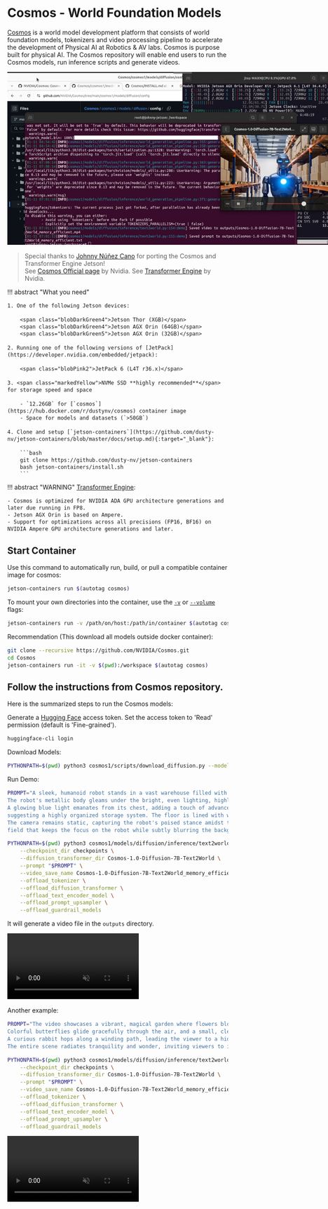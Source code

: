 # Cosmos - World Foundation Models

[Cosmos](https://github.com/NVIDIA/Cosmos) is a world model development platform that consists of world foundation
models, tokenizers and video processing pipeline to accelerate the development of Physical AI at Robotics & AV labs.
Cosmos is purpose built for physical AI. The Cosmos repository will enable end users to run the Cosmos models, run
inference scripts and generate videos.

<img src="images/cosmos_jetson.jpg" style="max-width:800px;">

> Special thanks to [Johnny Núñez Cano](https://www.linkedin.com/in/johnnycano/) for porting the Cosmos and Transformer
> Engine Jetson!  
> See [Cosmos Official page](https://www.nvidia.com/en-us/ai/cosmos/) by Nvidia.
> See [Transformer Engine](https://github.com/NVIDIA/TransformerEngine) by Nvidia.

!!! abstract "What you need"

    1. One of the following Jetson devices:

        <span class="blobDarkGreen4">Jetson Thor (XGB)</span>
        <span class="blobDarkGreen4">Jetson AGX Orin (64GB)</span>
        <span class="blobDarkGreen5">Jetson AGX Orin (32GB)</span>

    2. Running one of the following versions of [JetPack](https://developer.nvidia.com/embedded/jetpack):

        <span class="blobPink2">JetPack 6 (L4T r36.x)</span>

    3. <span class="markedYellow">NVMe SSD **highly recommended**</span> for storage speed and space

        - `12.26GB` for [`cosmos`](https://hub.docker.com/r/dustynv/cosmos) container image
        - Space for models and datasets (`>50GB`)
		 
    4. Clone and setup [`jetson-containers`](https://github.com/dusty-nv/jetson-containers/blob/master/docs/setup.md){:target="_blank"}:
    
		```bash
		git clone https://github.com/dusty-nv/jetson-containers
		bash jetson-containers/install.sh
		```  

!!! abstract "WARNING"
    [Transformer Engine](https://github.com/NVIDIA/TransformerEngine):  

    - Cosmos is optimized for NVIDIA ADA GPU architecture generations and later due running in FP8.  
    - Jetson AGX Orin is based on Ampere.  
    - Support for optimizations across all precisions (FP16, BF16) on NVIDIA Ampere GPU architecture generations and later.  

## Start Container

Use this command to automatically run, build, or pull a compatible container image for cosmos:

```bash
jetson-containers run $(autotag cosmos)
```

To mount your own directories into the container, use the [
`-v`](https://docs.docker.com/engine/reference/commandline/run/#volume) or [
`--volume`](https://docs.docker.com/engine/reference/commandline/run/#volume) flags:

```bash
jetson-containers run -v /path/on/host:/path/in/container $(autotag cosmos)
```

Recommendation (This download all models outside docker container):

```bash
git clone --recursive https://github.com/NVIDIA/Cosmos.git
cd Cosmos
jetson-containers run -it -v $(pwd):/workspace $(autotag cosmos)
```

## Follow the instructions from Cosmos repository.

Here is the summarized steps to run the Cosmos models:

Generate a [Hugging Face](https://huggingface.co/settings/tokens) access token. Set the access token to 'Read'
permission (default is 'Fine-grained').

```bash
huggingface-cli login
```

Download Models:

```bash 
PYTHONPATH=$(pwd) python3 cosmos1/scripts/download_diffusion.py --model_sizes 7B 14B --model_types Text2World Video2World
```

Run Demo:

```bash 
PROMPT="A sleek, humanoid robot stands in a vast warehouse filled with neatly stacked cardboard boxes on industrial shelves. \
The robot's metallic body gleams under the bright, even lighting, highlighting its futuristic design and intricate joints. \
A glowing blue light emanates from its chest, adding a touch of advanced technology. The background is dominated by rows of boxes, \
suggesting a highly organized storage system. The floor is lined with wooden pallets, enhancing the industrial setting. \
The camera remains static, capturing the robot's poised stance amidst the orderly environment, with a shallow depth of \
field that keeps the focus on the robot while subtly blurring the background for a cinematic effect."
```

```bash 
PYTHONPATH=$(pwd) python3 cosmos1/models/diffusion/inference/text2world.py \
    --checkpoint_dir checkpoints \
    --diffusion_transformer_dir Cosmos-1.0-Diffusion-7B-Text2World \
    --prompt "$PROMPT" \
    --video_save_name Cosmos-1.0-Diffusion-7B-Text2World_memory_efficient \
    --offload_tokenizer \
    --offload_diffusion_transformer \
    --offload_text_encoder_model \
    --offload_prompt_upsampler \
    --offload_guardrail_models
```

It will generate a video file in the `outputs` directory.

<video controls autoplay muted style="max-width: 75%">
    <source src="images/text2world_example.mp4" type="video/mp4">
</video>

Another example:

```bash 
PROMPT="The video showcases a vibrant, magical garden where flowers bloom dynamically, opening and moving as though responding to a gentle rhythm in nature. \
Colorful butterflies glide gracefully through the air, and a small, clear stream winds its way through the scene, reflecting the warm glow of sunlight. \
A curious rabbit hops along a winding path, leading the viewer to a hidden alcove where a tree with golden, shimmering leaves stands, its branches moving slightly as if alive with energy. \
The entire scene radiates tranquility and wonder, inviting viewers to immerse themselves in the beauty of nature and magic combined."
```

```bash 
PYTHONPATH=$(pwd) python3 cosmos1/models/diffusion/inference/text2world.py \
    --checkpoint_dir checkpoints \
    --diffusion_transformer_dir Cosmos-1.0-Diffusion-7B-Text2World \
    --prompt "$PROMPT" \
    --video_save_name Cosmos-1.0-Diffusion-7B-Text2World_memory_efficient \
    --offload_tokenizer \
    --offload_diffusion_transformer \
    --offload_text_encoder_model \
    --offload_prompt_upsampler \
    --offload_guardrail_models
```

<video controls autoplay muted style="max-width: 75%">
    <source src="images/Cosmos-1.0-Diffusion-7B-Text2World_memory_efficient.mp4" type="video/mp4">
</video>